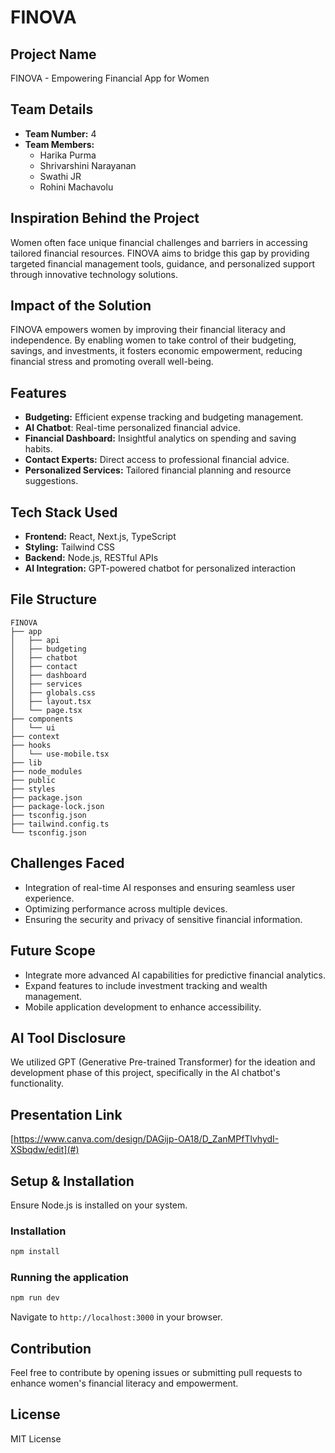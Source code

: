 # FINOVA

## Project Name
FINOVA - Empowering Financial App for Women

## Team Details
- **Team Number:** 4
- **Team Members:**
  - Harika Purma
  - Shrivarshini Narayanan
  - Swathi JR
  - Rohini Machavolu

## Inspiration Behind the Project
Women often face unique financial challenges and barriers in accessing tailored financial resources. FINOVA aims to bridge this gap by providing targeted financial management tools, guidance, and personalized support through innovative technology solutions.

## Impact of the Solution
FINOVA empowers women by improving their financial literacy and independence. By enabling women to take control of their budgeting, savings, and investments, it fosters economic empowerment, reducing financial stress and promoting overall well-being.

## Features
- **Budgeting:** Efficient expense tracking and budgeting management.
- **AI Chatbot**: Real-time personalized financial advice.
- **Financial Dashboard:** Insightful analytics on spending and saving habits.
- **Contact Experts:** Direct access to professional financial advice.
- **Personalized Services:** Tailored financial planning and resource suggestions.

## Tech Stack Used
- **Frontend:** React, Next.js, TypeScript
- **Styling:** Tailwind CSS
- **Backend:** Node.js, RESTful APIs
- **AI Integration:** GPT-powered chatbot for personalized interaction

## File Structure
```
FINOVA
├── app
│   ├── api
│   ├── budgeting
│   ├── chatbot
│   ├── contact
│   ├── dashboard
│   ├── services
│   ├── globals.css
│   ├── layout.tsx
│   └── page.tsx
├── components
│   └── ui
├── context
├── hooks
│   └── use-mobile.tsx
├── lib
├── node_modules
├── public
├── styles
├── package.json
├── package-lock.json
├── tsconfig.json
├── tailwind.config.ts
└── tsconfig.json
```

## Challenges Faced
- Integration of real-time AI responses and ensuring seamless user experience.
- Optimizing performance across multiple devices.
- Ensuring the security and privacy of sensitive financial information.

## Future Scope
- Integrate more advanced AI capabilities for predictive financial analytics.
- Expand features to include investment tracking and wealth management.
- Mobile application development to enhance accessibility.

## AI Tool Disclosure
We utilized GPT (Generative Pre-trained Transformer) for the ideation and development phase of this project, specifically in the AI chatbot's functionality.

## Presentation Link
[https://www.canva.com/design/DAGijp-OA18/D_ZanMPfTlvhydI-XSbqdw/edit](#)

## Setup & Installation

Ensure Node.js is installed on your system.

### Installation
```bash
npm install
```

### Running the application
```bash
npm run dev
```
Navigate to `http://localhost:3000` in your browser.

## Contribution
Feel free to contribute by opening issues or submitting pull requests to enhance women's financial literacy and empowerment.

## License
MIT License

